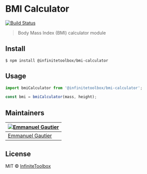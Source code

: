 # BMI Calculator

[![Build Status](https://travis-ci.org/infinitetoolbox/calculators.svg?branch=master)](https://travis-ci.org/infinitetoolbox/calculators)

> Body Mass Index (BMI) calculator module

## Install

```
$ npm install @infinitetoolbox/bmi-calculator
```

## Usage
```js
import bmiCalculator from '@infinitetoolbox/bmi-calculator';

const bmi = bmiCalculator(mass, height);
```

## Maintainers

[![Emmanuel Gautier](https://avatars0.githubusercontent.com/u/2765366?s=144)](https://www.emmanuelgautier.com) |
--- |
[Emmanuel Gautier](https://www.emmanuelgautier.com) |

## License

MIT © [InfiniteToolbox](https://calculators.infinitetoolbox.org)
